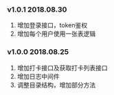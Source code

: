 ### v1.0.1 2018.08.30
1. 增加登录接口，token鉴权
2. 增加每个用户使用一张表逻辑

### v1.0.0 2018.08.25
1. 增加打卡接口及获取打卡列表接口
2. 增加日志中间件
3. 调整目录结构，增加部分方法
